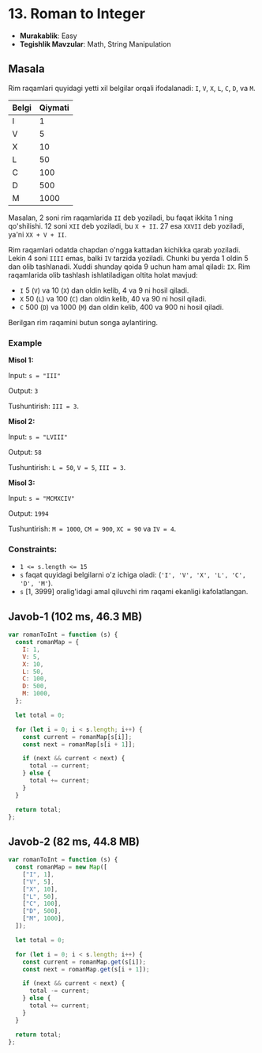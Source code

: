 # 13. Roman to Integer

- **Murakablik**: Easy
- **Tegishlik Mavzular**: Math, String Manipulation

## Masala

Rim raqamlari quyidagi yetti xil belgilar orqali ifodalanadi: `I`, `V`, `X`, `L`, `C`, `D`, va `M`.

| Belgi | Qiymati |
| ----- | ------- |
| I     | 1       |
| V     | 5       |
| X     | 10      |
| L     | 50      |
| C     | 100     |
| D     | 500     |
| M     | 1000    |

Masalan, 2 soni rim raqamlarida `II` deb yoziladi, bu faqat ikkita 1 ning qo'shilishi. 12 soni `XII` deb yoziladi, bu `X + II`. 27 esa `XXVII` deb yoziladi, ya'ni `XX + V + II`.

Rim raqamlari odatda chapdan o'ngga kattadan kichikka qarab yoziladi. Lekin 4 soni `IIII` emas, balki `IV` tarzida yoziladi. Chunki bu yerda 1 oldin 5 dan olib tashlanadi. Xuddi shunday qoida 9 uchun ham amal qiladi: `IX`. Rim raqamlarida olib tashlash ishlatiladigan oltita holat mavjud:

- `I` 5 (`V`) va 10 (`X`) dan oldin kelib, 4 va 9 ni hosil qiladi.
- `X` 50 (`L`) va 100 (`C`) dan oldin kelib, 40 va 90 ni hosil qiladi.
- `C` 500 (`D`) va 1000 (`M`) dan oldin kelib, 400 va 900 ni hosil qiladi.

Berilgan rim raqamini butun songa aylantiring.

### Example

**Misol 1:**

Input: `s = "III"`

Output: `3`

Tushuntirish: `III = 3`.

**Misol 2:**

Input: `s = "LVIII"`

Output: `58`

Tushuntirish: `L = 50`, `V = 5`, `III = 3`.

**Misol 3:**

Input: `s = "MCMXCIV"`

Output: `1994`

Tushuntirish: `M = 1000`, `CM = 900`, `XC = 90` va `IV = 4`.

### Constraints:

- `1 <= s.length <= 15`
- `s` faqat quyidagi belgilarni o'z ichiga oladi: (`'I', 'V', 'X', 'L', 'C', 'D', 'M'`).
- `s` [1, 3999] oralig'idagi amal qiluvchi rim raqami ekanligi kafolatlangan.

## Javob-1 (102 ms, 46.3 MB)

```javascript
var romanToInt = function (s) {
  const romanMap = {
    I: 1,
    V: 5,
    X: 10,
    L: 50,
    C: 100,
    D: 500,
    M: 1000,
  };

  let total = 0;

  for (let i = 0; i < s.length; i++) {
    const current = romanMap[s[i]];
    const next = romanMap[s[i + 1]];

    if (next && current < next) {
      total -= current;
    } else {
      total += current;
    }
  }

  return total;
};
```

## Javob-2 (82 ms, 44.8 MB)

```javascript
var romanToInt = function (s) {
  const romanMap = new Map([
    ["I", 1],
    ["V", 5],
    ["X", 10],
    ["L", 50],
    ["C", 100],
    ["D", 500],
    ["M", 1000],
  ]);

  let total = 0;

  for (let i = 0; i < s.length; i++) {
    const current = romanMap.get(s[i]);
    const next = romanMap.get(s[i + 1]);

    if (next && current < next) {
      total -= current;
    } else {
      total += current;
    }
  }

  return total;
};
```
